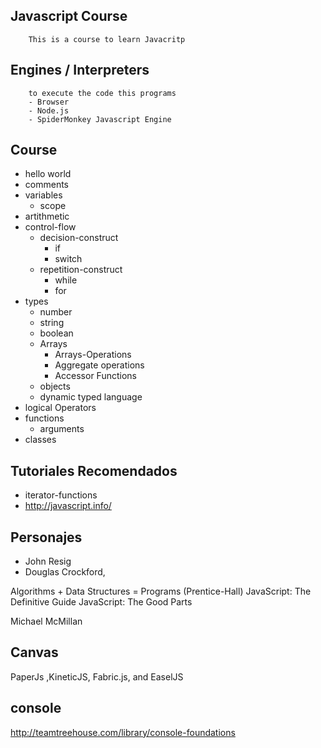 ## Javascript Course
		This is a course to learn Javacritp

## Engines / Interpreters
		to execute the code this programs
		- Browser
		- Node.js
		- SpiderMonkey Javascript Engine

## Course
  - hello world
  - comments
  - variables
    - scope
  - artithmetic
  - control-flow
    - decision-construct
      - if
      - switch
    - repetition-construct
      - while
      - for
  - types
    - number
    - string
    - boolean
    - Arrays
      - Arrays-Operations
      - Aggregate operations
      - Accessor Functions
    - objects
    - dynamic typed language
  - logical Operators
  - functions
    - arguments
  - classes

## Tutoriales Recomendados
- iterator-functions
- http://javascript.info/

## Personajes
- John Resig
- Douglas Crockford,

Algorithms + Data Structures = Programs (Prentice-Hall)
JavaScript: The Definitive Guide
JavaScript: The Good Parts

Michael McMillan

## Canvas
PaperJs ,KineticJS, Fabric.js, and EaselJS

## console
http://teamtreehouse.com/library/console-foundations
